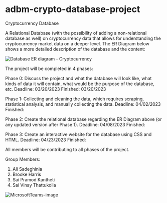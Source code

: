 # adbm-crypto-database-project

Cryptocurrency Database

A Relational Database (with the possibility of adding a non-relational database as well) on cryptocurrency data that allows for understanding the cryptocurrency market data on a deeper level. The ER Diagram below shows a more detailed description of the database and the content:

![Database ER diagram - Cryptocurrency](https://user-images.githubusercontent.com/101132853/230144423-a5f32e26-71fb-4578-91f1-eda8a7fd3441.png)


The project will be completed in 4 phases:

Phase 0: Discuss the project and what the database will look like, what kinds of data it will contain, what would be the purpose of the database, etc.
Deadline: 03/20/2023							Finished: 03/20/2023

Phase 1: Collecting and cleaning the data, which requires scraping, statistical analysis, and manually collecting the data.
Deadline: 04/02/2023								Finished: 

Phase 2: Create the relational database regarding the ER Diagram above (or any updated version after Phase 1).
Deadline: 04/08/2023								Finished: 

Phase 3: Create an interactive website for the database using CSS and HTML.
Deadline: 04/23/2023								Finished: 

All members will be contributing to all phases of the project.

Group Members:
1.	Ali Sadeghinia
2.	Brooke Harris
3.	Sai Pramod Kantheti
4.	Sai Vinay Thattukolla

![MicrosoftTeams-image](https://user-images.githubusercontent.com/101132853/233867837-aab09af8-5ec1-48e1-83a4-9875885f342b.png)
